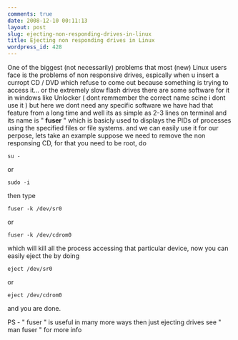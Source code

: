 ```yaml
---
comments: true
date: 2008-12-10 00:11:13
layout: post
slug: ejecting-non-responding-drives-in-linux
title: Ejecting non responding drives in Linux
wordpress_id: 428
---
```


One of the biggest (not necessarily) problems that most (new) Linux users face is the problems of non responsive drives, espically when u insert a curropt CD / DVD which refuse to come out because something is trying to access it... or the extremely slow flash drives there are some software for it in windows like Unlocker ( dont remmember the correct name scine i dont use it ) but here we dont need any specific software we have had that feature from a long time and well its as simple as 2-3 lines on terminal and its name is " **fuser** " which is basicly used to displays the PIDs of processes using the specified files or file systems. and we can easily use it for our perpose, lets take an example suppose we need to remove the non responsing CD, for that you need to be root, do

    su -

or

    sudo -i

then type 

    fuser -k /dev/sr0

or 

    fuser -k /dev/cdrom0

which will kill all the process accessing that particular device, now you can easily eject the by doing

    eject /dev/sr0

or

    eject /dev/cdrom0

and you are done.

PS - " fuser " is useful in many more ways then just ejecting drives see " man fuser " for more info

